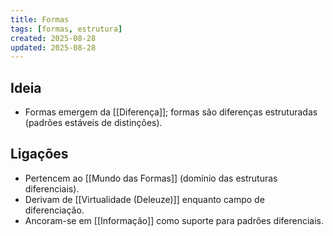 ```yaml
---
title: Formas
tags: [formas, estrutura]
created: 2025-08-28
updated: 2025-08-28
---
```


## Ideia
- Formas emergem da [[Diferença]]; formas são diferenças estruturadas (padrões estáveis de distinções).

## Ligações
- Pertencem ao [[Mundo das Formas]] (domínio das estruturas diferenciais).
- Derivam de [[Virtualidade (Deleuze)]] enquanto campo de diferenciação.
- Ancoram-se em [[Informação]] como suporte para padrões diferenciais.

